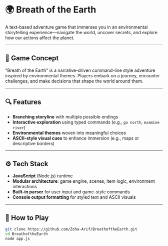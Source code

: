 # 🌍 Breath of the Earth

A text-based adventure game that immerses you in an environmental storytelling experience—navigate the world, uncover secrets, and explore how our actions affect the planet.

---

## 🎯 Game Concept

"Breath of the Earth" is a narrative-driven command-line style adventure inspired by environmental themes. Players embark on a journey, encounter challenges, and make decisions that shape the world around them.

---

## 🔍 Features

- **Branching storyline** with multiple possible endings  
- **Interactive exploration** using typed commands (e.g., `go north`, `examine river`)  
- **Environmental themes** woven into meaningful choices  
- **ASCII-style visual cues** to enhance immersion (e.g., maps or descriptive borders)

---

## ⚙️ Tech Stack

- **JavaScript** (Node.js) runtime  
- **Modular architecture**: game engine, scenes, item logic, environment interactions  
- **Built-in parser** for user input and game-style commands  
- **Console output formatting** for styled text and ASCII visuals

---

## 🚀 How to Play

```bash
git clone https://github.com/Zoha-Arif/BreathoftheEarth.git
cd BreathoftheEarth
node app.js
